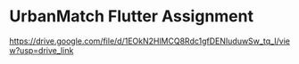 # UrbanMatch Flutter Assignment

https://drive.google.com/file/d/1EOkN2HlMCQ8Rdc1gfDENIuduwSw_tq_I/view?usp=drive_link

